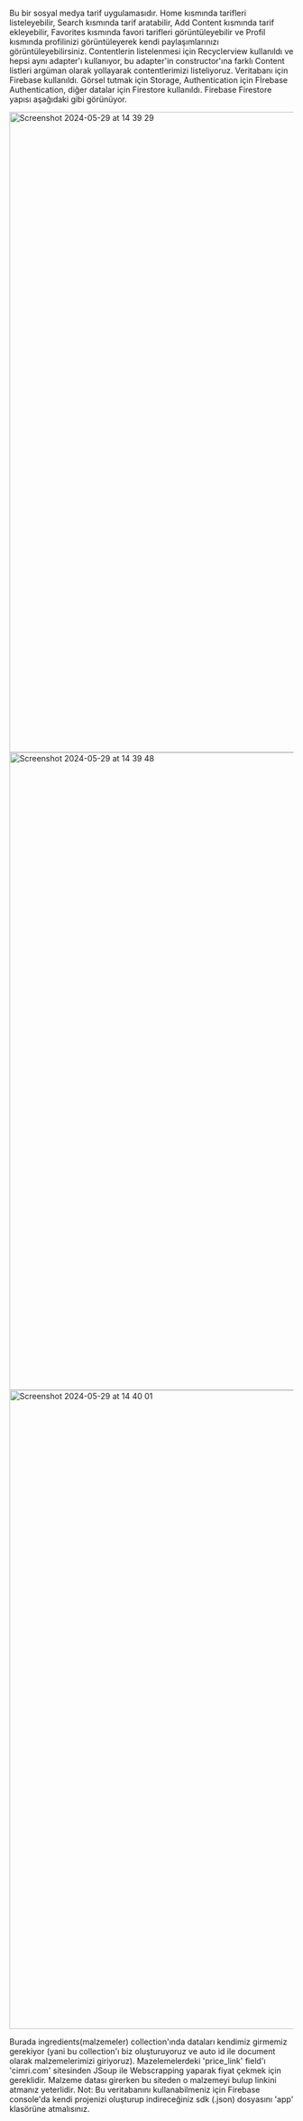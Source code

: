 Bu bir sosyal medya tarif uygulamasıdır. Home kısmında tarifleri listeleyebilir, Search kısmında tarif aratabilir, Add Content kısmında tarif ekleyebilir, 
Favorites kısmında favori tarifleri görüntüleyebilir ve Profil kısmında profilinizi görüntüleyerek kendi paylaşımlarınızı görüntüleyebilirsiniz. Contentlerin listelenmesi için
Recyclerview kullanıldı ve hepsi aynı adapter'ı kullanıyor, bu adapter'in constructor'ına farklı Content listleri argüman olarak yollayarak contentlerimizi listeliyoruz.
Veritabanı için Firebase kullanıldı. Görsel tutmak için Storage, Authentication için Fİrebase Authentication, diğer datalar için Firestore kullanıldı. 
Firebase Firestore yapısı aşağıdaki gibi görünüyor.

<img width="1136" alt="Screenshot 2024-05-29 at 14 39 29" src="https://github.com/OzbekFurkan/TarifSosyalMedyaJavaAndroid/assets/104983850/a14c2279-195b-4489-972e-290c3d331d94">

<img width="1131" alt="Screenshot 2024-05-29 at 14 39 48" src="https://github.com/OzbekFurkan/TarifSosyalMedyaJavaAndroid/assets/104983850/bb60865b-ead5-42a3-be5a-d3acf05f9f0f">

<img width="1133" alt="Screenshot 2024-05-29 at 14 40 01" src="https://github.com/OzbekFurkan/TarifSosyalMedyaJavaAndroid/assets/104983850/64826008-cf39-4c8e-a663-640be58eddf2">

Burada ingredients(malzemeler) collection'ında dataları kendimiz girmemiz gerekiyor (yani bu collection'ı biz oluşturuyoruz ve auto id ile document olarak malzemelerimizi giriyoruz).
Mazelemelerdeki 'price_link' field'ı 'cimri.com' sitesinden JSoup ile Webscrapping yaparak fiyat çekmek için gereklidir. Malzeme datası girerken bu siteden o malzemeyi bulup 
linkini atmanız yeterlidir.
Not: Bu veritabanını kullanabilmeniz için Firebase console'da kendi projenizi oluşturup indireceğiniz sdk (.json) dosyasını 'app' klasörüne atmalısınız.
